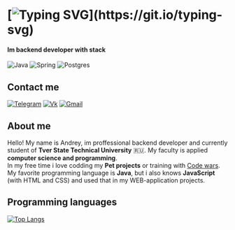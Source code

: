 # [![Typing SVG](https://readme-typing-svg.demolab.com?font=Fira+Code&size=32&duration=3000&pause=1000&color=F70CE2&width=435&lines=Hi%2C+im+Andrey!)](https://git.io/typing-svg)
#### Im backend developer with stack
![Java](https://img.shields.io/badge/java-%23ED8B00.svg?style=for-the-badge&logo=java&logoColor=white)
![Spring](https://img.shields.io/badge/spring-%236DB33F.svg?style=for-the-badge&logo=spring&logoColor=white)
![Postgres](https://img.shields.io/badge/postgres-%23316192.svg?style=for-the-badge&logo=postgresql&logoColor=white)
## Contact me
[![Telegram](https://img.shields.io/badge/Telegram-2CA5E0?style=for-the-badge&logo=telegram&logoColor=white)](https://t.me/jankbyte)
[![Vk](https://img.shields.io/badge/вконтакте-%232E87FB.svg?&style=for-the-badge&logo=vk&logoColor=white)](http://vk.com/jankbyte)
[![Gmail](https://img.shields.io/badge/Gmail-D14836?style=for-the-badge&logo=gmail&logoColor=white)](mailto:6ytec0d3@gmail.com)
## About me
Hello! My name is Andrey, im proffessional backend developer and currently student of <b>Tver State Technical University</b> :ru:. My faculty is applied <b>computer science and programming</b>. \
In my free time i love codding my <b>Pet projects</b> or training with [Code wars](https://www.codewars.com/users/Jankbyte). My favorite programming language is <b>Java</b>, but i also knows <b>JavaScript</b> (with HTML and CSS) and used that in my WEB-application projects.
## Programming languages
[![Top Langs](https://github-readme-stats.vercel.app/api/top-langs/?username=jankbyte&layout=compact)](https://github.com/anuraghazra/github-readme-stats)
